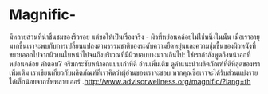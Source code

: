 # Magnific-
มีหลายส่วนที่น่าชื่นชมของริ้วรอย แต่ขอให้เป็นเรื่องจริง - ผิวที่หย่อนคล้อยไม่ใช่หนึ่งในนั้น 
เมื่อเราอายุมากขึ้นเราจะพบกับการเปลี่ยนแปลงตามธรรมชาติของระดับความยืดหยุ่นและความชุ่มชื้นของผิวหนังที่ขยายออกไปจากผิวบนใบหน้าไปจนถึงบริเวณที่มีผิวบอบบางมากเกินไป: ใช่เรากำลังพูดถึงหน้าอกที่หย่อนคล้อย คำตอบ? ครีมกระชับหน้าอกแบบเก่าที่ดี
อ่านเพิ่มเติม
ดูคำแนะนำผลิตภัณฑ์ที่ดีที่สุดของเราเพิ่มเติม
เราเขียนเกี่ยวกับผลิตภัณฑ์ที่เราคิดว่าผู้อ่านของเราจะชอบ หากคุณซื้อเราจะได้รับส่วนแบ่งรายได้เล็กน้อยจากซัพพลายเออร์
.http://www.advisorwellness.org/magnific/?lang=th
